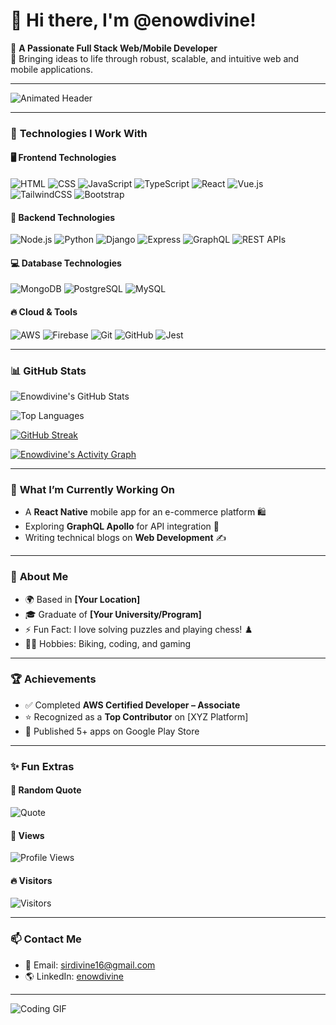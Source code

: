# 👋 Hi there, I'm @enowdivine!

🌟 **A Passionate Full Stack Web/Mobile Developer**  
🎯 Bringing ideas to life through robust, scalable, and intuitive web and mobile applications.

---

![Animated Header](https://readme-typing-svg.herokuapp.com?font=Roboto&size=25&color=%2336BCF7&center=true&vCenter=true&lines=Hi+there+👋,+I+am+Enow+Divine!;Full+Stack+Web+and+Mobile+Developer;Always+learning+something+new+🌱)

---

### 🌟 **Technologies I Work With**

#### 🖥️ **Frontend Technologies**
![HTML](https://img.shields.io/badge/HTML-Expert-orange?style=flat-square&logo=html5)
![CSS](https://img.shields.io/badge/CSS-Expert-blue?style=flat-square&logo=css3)
![JavaScript](https://img.shields.io/badge/JavaScript-Expert-yellow?style=flat-square&logo=javascript)
![TypeScript](https://img.shields.io/badge/TypeScript-Expert-3178C6?style=flat-square&logo=typescript)
![React](https://img.shields.io/badge/React-Expert-61DAFB?style=flat-square&logo=react)
![Vue.js](https://img.shields.io/badge/Vue.js-Expert-4FC08D?style=flat-square&logo=vue.js)
![TailwindCSS](https://img.shields.io/badge/TailwindCSS-Expert-06B6D4?style=flat-square&logo=tailwindcss)
![Bootstrap](https://img.shields.io/badge/Bootstrap-Expert-7952B3?style=flat-square&logo=bootstrap)

#### 💞️ **Backend Technologies**
![Node.js](https://img.shields.io/badge/Node.js-Expert-68A063?style=flat-square&logo=node.js)
![Python](https://img.shields.io/badge/Python-Expert-3776AB?style=flat-square&logo=python)
![Django](https://img.shields.io/badge/Django-Expert-092E20?style=flat-square&logo=django)
![Express](https://img.shields.io/badge/Express-Expert-000000?style=flat-square&logo=express)
![GraphQL](https://img.shields.io/badge/GraphQL-Expert-E10098?style=flat-square&logo=graphql)
![REST APIs](https://img.shields.io/badge/REST_APIs-Expert-61DAFB?style=flat-square&logo=postman)

#### 💻 **Database Technologies**
![MongoDB](https://img.shields.io/badge/MongoDB-Expert-4DB33D?style=flat-square&logo=mongodb)
![PostgreSQL](https://img.shields.io/badge/PostgreSQL-Expert-336791?style=flat-square&logo=postgresql)
![MySQL](https://img.shields.io/badge/MySQL-Expert-4479A1?style=flat-square&logo=mysql)

#### 🔥 **Cloud & Tools**
![AWS](https://img.shields.io/badge/AWS-Expert-FF9900?style=flat-square&logo=amazonaws)
![Firebase](https://img.shields.io/badge/Firebase-Expert-FFCA28?style=flat-square&logo=firebase)
![Git](https://img.shields.io/badge/Git-Expert-F05032?style=flat-square&logo=git)
![GitHub](https://img.shields.io/badge/GitHub-Expert-181717?style=flat-square&logo=github)
![Jest](https://img.shields.io/badge/Jest-Expert-C21325?style=flat-square&logo=jest)

---

### 📊 **GitHub Stats**

![Enowdivine's GitHub Stats](https://github-readme-stats.vercel.app/api?username=enowdivine&show_icons=true&theme=radical)

![Top Languages](https://github-readme-stats.vercel.app/api/top-langs/?username=enowdivine&layout=compact&theme=radical)

[![GitHub Streak](https://streak-stats.demolab.com/?user=enowdivine&theme=radical)](https://git.io/streak-stats)

[![Enowdivine's Activity Graph](https://github-readme-activity-graph.vercel.app/graph?username=enowdivine&theme=radical)](https://github.com/ashutosh00710/github-readme-activity-graph)

---

### 🔭 **What I’m Currently Working On**
- A **React Native** mobile app for an e-commerce platform 🛍️
- Exploring **GraphQL Apollo** for API integration 🚀
- Writing technical blogs on **Web Development** ✍️

---

### 🎯 **About Me**
- 🌍 Based in **[Your Location]**
- 🎓 Graduate of **[Your University/Program]**
- ⚡ Fun Fact: I love solving puzzles and playing chess! ♟️
- 🚴‍♂️ Hobbies: Biking, coding, and gaming

---

### 🏆 **Achievements**
- ✅ Completed **AWS Certified Developer – Associate**
- ⭐ Recognized as a **Top Contributor** on [XYZ Platform]
- 🏅 Published 5+ apps on Google Play Store

---

### ✨ **Fun Extras**

#### 🌟 Random Quote
![Quote](https://quotes-github-readme.vercel.app/api?type=horizontal&theme=radical)

#### 🌟 Views
![Profile Views](https://komarev.com/ghpvc/?username=enowdivine&color=blue)

#### 🔥 Visitors
![Visitors](https://visitor-badge.glitch.me/badge?page_id=enowdivine.profile)

---

### 📫 **Contact Me**
- 📧 Email: [sirdivine16@gmail.com](mailto:sirdivine16@gmail.com)
- 🌎 LinkedIn: [enowdivine](https://www.linkedin.com/in/enowdivine/)

---

![Coding GIF](https://media.giphy.com/media/ZVik7pBtu9dNS/giphy.gif)
